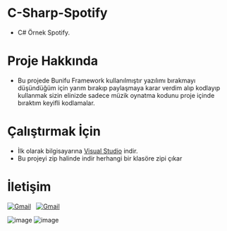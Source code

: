 # C-Sharp-Spotify

* C# Örnek Spotify.

# Proje Hakkında
* Bu projede Bunifu Framework kullanılmıştır yazılımı bırakmayı düşündüğüm için yarım bırakıp paylaşmaya karar verdim alıp kodlayıp kullanmak sizin elinizde sadece müzik oynatma kodunu proje içinde bıraktım keyifli kodlamalar.

# Çalıştırmak İçin
* İlk olarak bilgisayarına [Visual Studio](https://visualstudio.microsoft.com/tr/downloads/) indir.
* Bu projeyi zip halinde indir herhangi bir klasöre zipi çıkar

# İletişim
<a href="mailto:emreecanbaltaa@icloud.com"><img alt="Gmail" src="https://img.shields.io/badge/iCloud-D14836?style=flat&logo=icloud&logoColor=white" /></a> &nbsp;
<a href="https://discord.com/users/545976310342746152"><img alt="Gmail" src="https://img.shields.io/badge/Discord-2f3236?style=flat&logo=discord&logoColor=blue" /></a>&nbsp;

![image](https://cdn.discordapp.com/attachments/906179700135714856/993793867977592923/unknown.png)
![image](https://cdn.discordapp.com/attachments/906179700135714856/993793838734905354/unknown.png)
